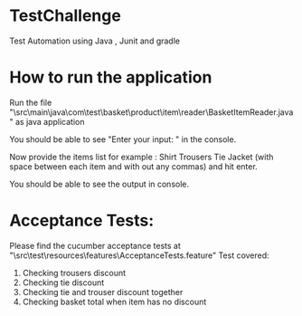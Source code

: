 # TestChallenge
Test Automation using Java , Junit and gradle

# How to run the application

Run the file "\src\main\java\com\test\basket\product\item\reader\BasketItemReader.java" as java application

You should be able to see "Enter your input: " in the console.

Now provide the items list  for example : Shirt Trousers Tie Jacket (with space between each item and with out any commas) and hit enter.

You should be able to see the output in console.


# Acceptance Tests:

Please find the cucumber acceptance tests at "\src\test\resources\features\AcceptanceTests.feature"
Test covered:
1. Checking trousers discount
2. Checking tie discount 
3. Checking tie and trouser discount together
4. Checking basket total when item has no discount

